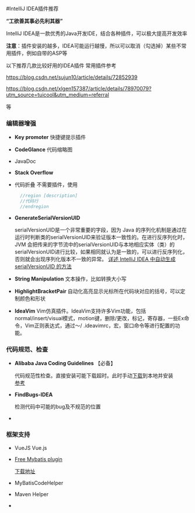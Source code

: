 #IntelliJ IDEA插件推荐

**“工欲善其事必先利其器”**

IntelliJ IDEA是一款优秀的Java开发IDE，结合各种插件，可以极大提高开发效率

**注意**：插件安装的越多，IDEA可能运行越慢，所以可以取消（勾选掉）某些不常用插件，例如自带的ASP等

以下推荐几款比较好用的IDEA插件
常用插件参考

https://blog.csdn.net/sujun10/article/details/72852939

https://blog.csdn.net/xlgen157387/article/details/78970079?utm_source=tuicool&utm_medium=referral 

等
### 编辑器增强
- **Key promoter** 快捷键提示插件

- **CodeGlance** 代码缩略图

- JavaDoc

- **Stack Overflow**

- 代码折叠
  不需要插件，使用 
  ```java
    //region [description]  
    //代码行   
    //endregion
  ```

- **GenerateSerialVersionUID**

  serialVersionUID是一个非常重要的字段，因为 Java 的序列化机制是通过在运行时判断类的serialVersionUID来验证版本一致性的。在进行反序列化时，JVM 会把传来的字节流中的serialVersionUID与本地相应实体（类）的serialVersionUID进行比较，如果相同就认为是一致的，可以进行反序列化，否则就会出现序列化版本不一致的异常。
   [详述 IntelliJ IDEA 中自动生成 serialVersionUID 的方法](https://blog.csdn.net/qq_35246620/article/details/77686098)

- **String Manipulation**  文本操作，比如转换大小写

- **HighlightBracketPair**  自动化高亮显示光标所在代码块对应的括号，可以定制颜色和形状 

- **IdeaVim**  Vim仿真插件。IdeaVim支持许多Vim功能，包括normal/insert/visual模式，motion键，删除/更改，标记，寄存器，一些Ex命令，Vim正则表达式，通过〜/ .ideavimrc，宏，窗口命令等进行配置的功能。
### 代码规范、检查
- **Alibaba Java Coding Guidelines** 【必备】

   代码规范性检查。直接安装可能下载超时。此时手动[下载](https://plugins.jetbrains.com/plugin/10046-alibaba-java-coding-guidelines)到本地并安装  
   [参考]( https://www.jianshu.com/p/e32c486b419e)

- **FindBugs-IDEA**

   检测代码中可能的bug及不规范的位置 

- 


### 框架支持
- VueJS
  Vue.js

- [Free Mybatis plugin](https://github.com/wuzhizhan/free-idea-mybatis)

  [下载地址](https://plugins.jetbrains.com/plugin/download?rel=true&updateId=40617)

- MyBatisCodeHelper

- Maven Helper

- 